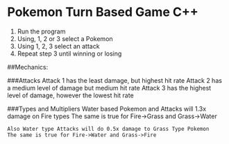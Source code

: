 # Pokemon Turn Based Game C++
1. Run the program
2. Using, 1, 2 or 3 select a Pokemon
3. Using 1, 2, 3 select an attack
4. Repeat step 3 until winning or losing

##Mechanics:

  ###Attacks
    Attack 1 has the least damage, but highest hit rate
    Attack 2 has a medium level of damage but medium hit rate
    Attack 3 has the highest level of damage, however the lowest hit rate

  ###Types and Multipliers
    Water based Pokemon and Attacks will 1.3x damage on Fire types
    The same is true for Fire->Grass and Grass->Water
    
    Also Water type Attacks will do 0.5x damage to Grass Type Pokemon
    The same is true for Fire->Water and Grass->Fire
    
      
